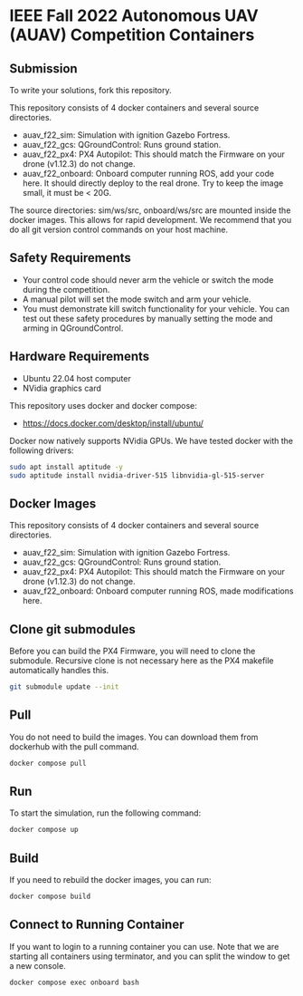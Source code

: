 # IEEE Fall 2022 Autonomous UAV (AUAV) Competition Containers

## Submission
To write your solutions, fork this repository.

This repository consists of 4 docker containers and several source directories.
* auav_f22_sim: Simulation with ignition Gazebo Fortress.
* auav_f22_gcs: QGroundControl: Runs ground station.
* auav_f22_px4: PX4 Autopilot: This should match the Firmware on your drone (v1.12.3) do not change.
* auav_f22_onboard: Onboard computer running ROS, add your code here. It should directly deploy to the real drone. Try to keep the image small, it must be < 20G.

The source directories: sim/ws/src, onboard/ws/src are mounted inside the docker images. This allows for
rapid development. We recommend that you do all git version control commands on your host machine.

## Safety Requirements
* Your control code should never arm the vehicle or switch the mode during the competition.
* A manual pilot will set the mode switch and arm your vehicle.
* You must demonstrate kill switch functionality for your vehicle.
You can test out these safety procedures by manually setting the mode and arming in QGroundControl.

## Hardware Requirements
* Ubuntu 22.04 host computer
* NVidia graphics card

This repository uses docker and docker compose:
* https://docs.docker.com/desktop/install/ubuntu/

Docker now natively supports NVidia GPUs. We have tested docker with the following drivers:
```bash
sudo apt install aptitude -y
sudo aptitude install nvidia-driver-515 libnvidia-gl-515-server
```

## Docker Images
This repository consists of 4 docker containers and several source directories.
* auav_f22_sim: Simulation with ignition Gazebo Fortress.
* auav_f22_gcs: QGroundControl: Runs ground station.
* auav_f22_px4: PX4 Autopilot: This should match the Firmware on your drone (v1.12.3) do not change.
* auav_f22_onboard: Onboard computer running ROS, made modifications here.

## Clone git submodules
Before you can build the PX4 Firmware, you will need to clone the submodule. Recursive clone is not
necessary here as the PX4 makefile automatically handles this.
```bash
git submodule update --init
```

## Pull
You do not need to build the images. You can download them from dockerhub with the pull command.
```bash
docker compose pull
```

## Run
To start the simulation, run the following command:
```bash
docker compose up
```

## Build
If you need to rebuild the docker images, you can run:
```bash
docker compose build
```

## Connect to Running Container
If you want to login to a running container you can use. Note that we are starting
all containers using terminator, and you can split the window to get a new console.
```bash
docker compose exec onboard bash
```
